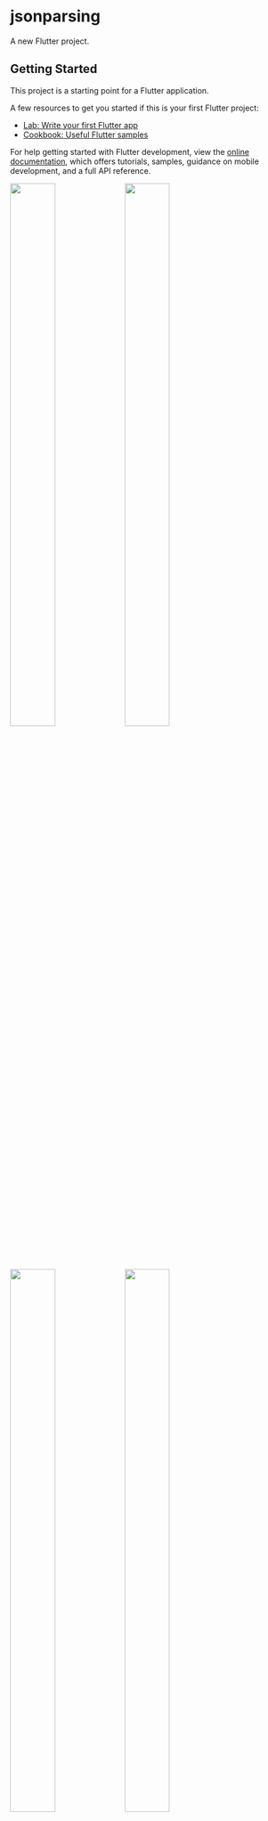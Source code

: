 # jsonparsing

A new Flutter project.

## Getting Started

This project is a starting point for a Flutter application.

A few resources to get you started if this is your first Flutter project:

- [Lab: Write your first Flutter app](https://docs.flutter.dev/get-started/codelab)
- [Cookbook: Useful Flutter samples](https://docs.flutter.dev/cookbook)

For help getting started with Flutter development, view the
[online documentation](https://docs.flutter.dev/), which offers tutorials,
samples, guidance on mobile development, and a full API reference.
<p>
<img src="https://github.com/userravina/jsonparsing/assets/120082785/e31acaa7-ce5a-4622-828f-fed3873783f5" height="50%" width="40%">
<img src="https://github.com/userravina/jsonparsing/assets/120082785/722faced-b259-4875-95cc-ad24759f17e5" height="50%" width="40%">
<img src="https://github.com/userravina/jsonparsing/assets/120082785/6015f3af-1acd-4906-963a-2fac7d0b33ff" height="50%" width="40%">
<img src="https://github.com/userravina/jsonparsing/assets/120082785/c1927e2a-c101-4fc2-a030-b8a91ce6f22e" height="50%" width="40%">
<img src="https://github.com/userravina/jsonparsing/assets/120082785/f4a64503-640c-4b3a-81d9-44d124393ba5" height="50%" width="40%">
<img src="https://github.com/userravina/jsonparsing/assets/120082785/cf9f665f-6d9d-415a-b897-17dab17753a0" height="50%" width="40%">


</p>


https://github.com/userravina/jsonparsing/assets/120082785/e3822ec3-d5c9-4051-b981-6e658e963461

